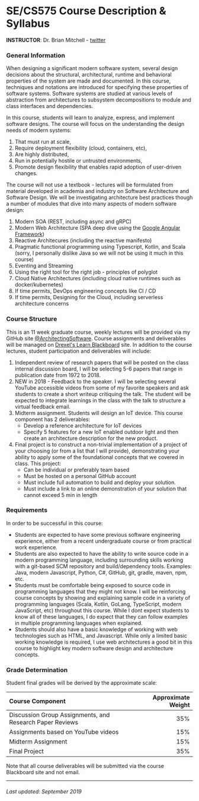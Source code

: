# SE/CS575 Course Description & Syllabus

**INSTRUCTOR**: Dr. Brian Mitchell - [twitter](https://twitter.com/DrBrianMitchell) 

### General Information
When designing a significant modern software system, several design decisions about the structural, architectural, runtime and behavioral properties of the system are made and documented. In this course, techniques and notations are introduced for specifying these properties of software systems. Software systems are studied at various levels of abstraction from architectures to subsystem decompositions to module and class interfaces and dependencies.

In this course, students will learn to analyze, express, and implement software designs. The course will focus on the understanding the design needs of modern systems:

1. That must run at scale, 
2. Require deployment flexibility (cloud, containers, etc), 
3. Are highly distributed,
4. Run in potentially hostile or untrusted environments,
5. Promote design flexibility that enables rapid adoption of user-driven changes.

The course will not use a textbook - lectures will be formulated from material developed in academia and industry on Software Architecture and Software Design.  We will be investigating architecture best practices though a number of modules that dive into many aspects of modern software design:

1. Modern SOA  (REST, including async and gRPC)
2. Modern Web Architecture (SPA deep dive using the [Google Angular Framework](https://angular.io))
3. Reactive Architecures (including the reactive manifesto)
4. Pragmatic functional programming using Typescript, Kotlin, and Scala (sorry, I personally dislike Java so we will not be using it much in this course)
5. Eventing and Streaming
6. Using the right tool for the right job - principles of polyglot
7. Cloud Native Architectures (including cloud native runtimes such as docker/kubernetes)
8. If time permits, DevOps engineering concepts like CI / CD
9. If time permits, Designing for the Cloud, including serverless architecture concerns

### Course Structure

This is an 11 week graduate course, weekly lectures will be provided via my GitHub site [@ArchitectingSoftware](https://github.com/ArchitectingSoftware). Course assignments and deliverables will be managed on [Drexel's Learn Blackboard](https://learn.dcollege.net) site.  In addition to the course lectures, student participation and deliverables will include:

1. Independent review of research papers that will be posted on the class internal discussion board,  I will be selecting 5-6 papers that range in publication date from 1972 to 2018.
2. NEW in 2018 - Feedback to the speaker.  I will be selecting several YouTube accessible videos from some of my favorite speakers and ask students to create a short writeup critiquing the talk.  The student will be expected to integrate learnings in the class with the talk to structure a virtual feedback email.
3. Midterm assignment. Students will design an IoT device.  This course component has 2 deliverables:
    * Develop a reference architecture for IoT devices
    * Specify 5 features for a new IoT enabled outdoor light and then create an architecture description for the new product.    
4. Final project is to construct a non-trivial implementation of a project of your choosing (or from a list that I will provide), demonstrating your ability to apply some of the foundational concepts that we covered in class. This project:
   * Can be individual or preferably team based
   * Must be hosted on a personal GitHub account
   * Must include full automation to build and deploy your solution.
   * Must include a link to an online demonstration of your solution that cannot exceed 5 min in length

### Requirements 
In order to be successful in this course:

* Students are expected to have some previous software engineering experience, either from a recent undergraduate course or from practical work experience. 
* Students are also expected to have the ability to write source code in a modern programming language, including surrounding skills working with a git-based SCM repository and build/dependency tools. Examples:  Java, modern Javascript, Python, C#, GitHub, git, gradle, maven, npm, etc.
* Students must be comfortable being exposed to source code in programming languages that they might not know.  I will be reinforcing course concepts by showing and explaining sample code in a variety of programming languages (Scala, Kotlin, GoLang, TypeScript, modern JavaScript, etc) throughout this course.  While I dont expect students to know all of these languages, I do expect that they can follow examples in multiple programming languages when explained. 
* Students should also have a basic  knowledge of working with web technologies such as HTML, and Javascript. While only a limited basic working knowledge is required, I use web architectures a good bit in this course to highlight key modern software design and architecture concepts.

### Grade Determination
Student final grades will be derived by the approximate scale:

| Course Component | Approximate Weight |
| :--------------- | -----------------: |
| Discussion Group Assignments, and Research Paper Reviews | 35%|
| Assignments based on YouTube videos | 15% |
|Midterm Assignment | 15% |
|Final Project | 35% |

Note that all course deliverables will be submitted via the course Blackboard site and not email. 

***
###### Last updated: September 2019